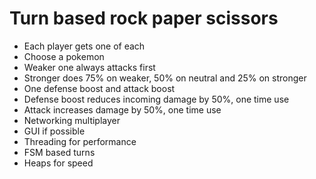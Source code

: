 # Turn based rock paper scissors

- Each player gets one of each
- Choose a pokemon
- Weaker one always attacks first
- Stronger does 75% on weaker, 50% on neutral and 25% on stronger
- One defense boost and attack boost
- Defense boost reduces incoming damage by 50%, one time use
- Attack increases damage by 50%, one time use
- Networking multiplayer
- GUI if possible
- Threading for performance
- FSM based turns
- Heaps for speed